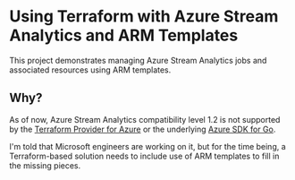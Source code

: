 # Using Terraform with Azure Stream Analytics and ARM Templates

This project demonstrates managing Azure Stream Analytics jobs and associated resources using ARM templates.

## Why?

As of now, Azure Stream Analytics compatibility level 1.2 is not supported by the [Terraform Provider for Azure][terraform-provider-for-azure] or the underlying [Azure SDK for Go][azure-sdk-for-go].

[terraform-provider-for-azure]: https://registry.terraform.io/providers/hashicorp/azurerm/latest/docs
[azure-sdk-for-go]: https://github.com/Azure/azure-sdk-for-go

I'm told that Microsoft engineers are working on it, but for the time being, a Terraform-based solution needs to include use of ARM templates to fill in the missing pieces.
